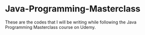 # Java-Programming-Masterclass
These are the codes that I will be writing while following the Java Programming Masterclass course on Udemy.
